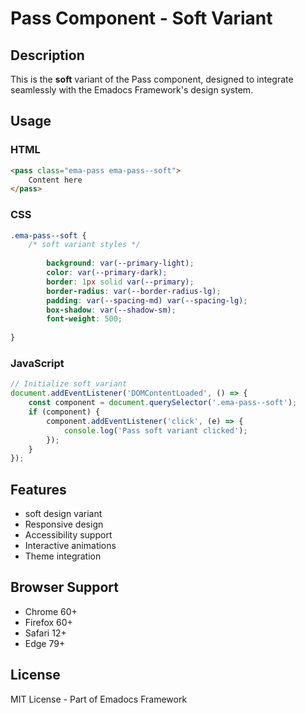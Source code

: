 # Pass Component - Soft Variant

## Description
This is the **soft** variant of the Pass component, designed to integrate seamlessly with the Emadocs Framework's design system.

## Usage

### HTML
```html
<pass class="ema-pass ema-pass--soft">
    Content here
</pass>
```

### CSS
```css
.ema-pass--soft {
    /* soft variant styles */
    
        background: var(--primary-light);
        color: var(--primary-dark);
        border: 1px solid var(--primary);
        border-radius: var(--border-radius-lg);
        padding: var(--spacing-md) var(--spacing-lg);
        box-shadow: var(--shadow-sm);
        font-weight: 500;
    
}
```

### JavaScript
```javascript
// Initialize soft variant
document.addEventListener('DOMContentLoaded', () => {
    const component = document.querySelector('.ema-pass--soft');
    if (component) {
        component.addEventListener('click', (e) => {
            console.log('Pass soft variant clicked');
        });
    }
});
```

## Features
- soft design variant
- Responsive design
- Accessibility support
- Interactive animations
- Theme integration

## Browser Support
- Chrome 60+
- Firefox 60+
- Safari 12+
- Edge 79+

## License
MIT License - Part of Emadocs Framework
